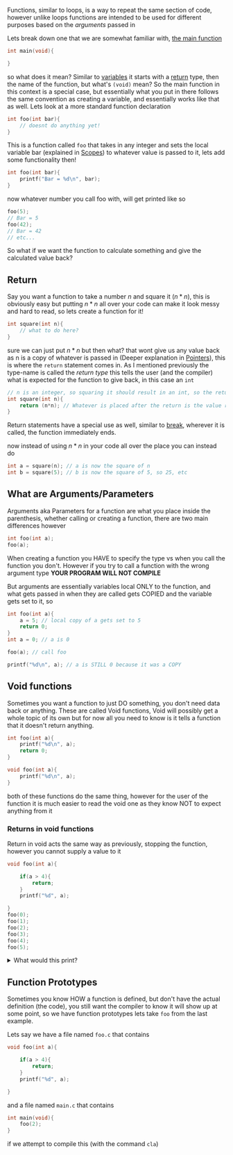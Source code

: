 Functions, similar to loops, is a way to repeat the same section of code, however unlike loops functions are intended to be used for different purposes based on the *arguments* passed in

Lets break down one that we are somewhat familiar with, [the main function](<./../Explanations/Main Function.md>)
```c
int main(void){

}
```

so what does it mean? Similar to [variables](<./Variables.md>)  it starts with a [return](#Return) type, then the name of the function, but what's `(void)` mean? So the main function in this context is a special case, but essentially what you put in there follows the same convention as creating a variable, and essentially works like that as well. Lets look at a more standard function declaration

```c
int foo(int bar){
	// doesnt do anything yet!
}
```

This is a function called `foo` that takes in any integer and sets the local variable bar (explained in [Scopes](<./Scopes.md>)) to whatever value is passed to it, lets add some functionality then!

```c
int foo(int bar){
	printf("Bar = %d\n", bar);
}
```

now whatever number you call foo with, will get printed like so
```c
foo(5);
// Bar = 5
foo(42);
// Bar = 42
// etc...
```

So what if we want the function to calculate something and give the calculated value back?

## Return

Say you want a function to take a number $n$ and square it ($n*n$), this is obviously easy but putting $n*n$ all over your code can make it look messy and hard to read, so lets create a function for it!
```c
int square(int n){
	// what to do here?
}
```
sure we can just put $n*n$ but then what? that wont give us any value back as n is a copy of whatever is passed in (Deeper explanation in [Pointers](<./Pointers.md>)), this is where the `return` statement comes in. As I mentioned previously the type-name is called the *return type* this tells the user (and the compiler) what is expected for the function to give back, in this case an `int`
```c
// n is an integer, so squaring it should result in an int, so the return type is int
int square(int n){
	return (n*n); // Whatever is placed after the return is the value returned
}
```

Return statements have a special use as well, similar to [break](<./Loops.md#Break>), wherever it is called, the function immediately ends. 

now instead of using $n*n$ in your code all over the place you can instead do 
```c
int a = square(n); // a is now the square of n
int b = square(5); // b is now the square of 5, so 25, etc
```

## What are Arguments/Parameters

Arguments aka Parameters for a function are what you place inside the parenthesis, whether calling or creating a function, there are two main differences however
```c
int foo(int a);
foo(a);
```
When creating a function you HAVE to specify the type vs when you call the function you don't. However if you try to call a function with the wrong argument type **YOUR PROGRAM WILL NOT COMPILE**

But arguments are essentially variables local ONLY to the function, and what gets passed in when they are called gets COPIED and the variable gets set to it, so 

```c
int foo(int a){
	a = 5; // local copy of a gets set to 5
	return 0;
}
int a = 0; // a is 0

foo(a); // call foo

printf("%d\n", a); // a is STILL 0 because it was a COPY

```

## Void functions

Sometimes you want a function to just DO something, you don't need data back or anything. These are called Void functions, Void will possibly get a whole topic of its own but for now all you need to know is it tells a function that it doesn't return anything.

```c
int foo(int a){
	printf("%d\n", a);
	return 0;
}

void foo(int a){
	printf("%d\n", a);
}
```
both of these functions do the same thing, however for the user of the function it is much easier to read the void one as they know NOT to expect anything from it

### Returns in void functions

Return in void acts the same way as previously, stopping the function, however you cannot supply a value to it

```c
void foo(int a){

	if(a > 4){
		return;
	}
	printf("%d", a);

}
foo(0);
foo(1);
foo(2);
foo(3);
foo(4);
foo(5);
```

<details><summary>What would this print?</summary>01234</details>


## Function Prototypes 

Sometimes you know HOW a function is defined, but don't have the actual definition (the code), you still want the compiler to know it will show up at some point, so we have function prototypes
lets take `foo` from the last example.

Lets say we have a file named `foo.c` that contains
```c
void foo(int a){

	if(a > 4){
		return;
	}
	printf("%d", a);

}
```
and a file named `main.c` that contains
```c
int main(void){
	foo(2);
}
```

if we attempt to compile this (with the command `cla`)